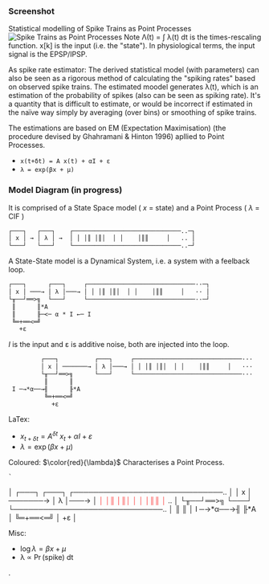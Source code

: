 

### Screenshot
Statistical modelling of Spike Trains as Point Processes
![Spike Trains as Point Processes](https://repository-images.githubusercontent.com/80567584/04691a80-5aa6-11eb-863e-9f2bab06be1b "Statisticall modelling of Spike Trains as Point Processes")
Note Λ(t) = ∫ λ(t) dt is the times-rescaling function. x[k] is the input (i.e. the "state"). In physiological terms, the input signal is the EPSP/IPSP.

As spike rate estimator: The derived statistical model (with parameters) can also be seen as a rigorous method of calculating the "spiking rates" based on observed spike trains. The estimated moodel generates λ(t), which is an estimation of the probability of spikes (also can be seen as spiking rate). It's a quantity that is difficult to estimate, or would be incorrect if estimated in the naïve way simply by averaging (over bins) or smoothing of spike trains.

The estimations are based on EM (Expectation Maximisation) (the procedure devised by Ghahramani & Hinton 1996) apllied to Point Processes.

* `x(t+δt) = A x(t) + αI + ε`
* `λ = exp(βx + μ)`

### Model Diagram (in progress)
It is comprised of a State Space model ( _x_ = state) and a Point Process ( _λ_ = CIF )
```txt
┌───┐   ┌───┐    ┌──────────────────────────────..─┐
│ x │ → │ λ │ →  │ │ │║ │║│  │ │    │║║     │   .. │
└───┘   └───┘    └──────────────────────────────..─┘ 
```


A State-State model is a Dynamical System, i.e. a system with a feelback loop.
```txt
┌───┐      ┌───┐     ┌──────────────────────────────··─┐
│ x │ ───→ │ λ │───→ │ │ │║ │║│  │ │    │║║     │   ·· │
└╥──┘══>╗  └───┘     └──────────────────────────────··─┘ 
 ║      ║*A
 ║      ╟─<─ α * I ←─ I
 ╚═+══<═╝
   +ε
```

_I_ is the input and ε is additive noise, both are injected into the loop.
```txt
         ┌───┐          ┌───┐     ┌──────────────────────────────···
         │ x │ ───────→ │ λ │───→ │ │ │║ │║│  │ │    │║║     │   ···
         └╥──┘══>╗      └───┘     └──────────────────────────────···
          ║      ║
 I ─→*α──→╢      ╟*A
          ╚═+══<═╝
            +ε
```


LaTex:
* $x_{t+δt} = A^{δt} \ x_t + αI + ε$
* $λ = \exp(βx + μ)$

Coloured: $\color{red}{\lambda}$ Characterises a Point Process.
```
`
```

│         ┌───┐          ┌───┐     ┌──────────────────────────────..
│         │ x │ ───────→ │ λ │───→ │ <span style="color: red; opacity: 0.80;">│ │║ │║│  │ │    │║║     │   </span>.. 
│         └╥──┘══>╗      └───┘     └──────────────────────────────..
│          ║      ║
│ I ─→*α──→╢      ╟*A
│          ╚═+══<═╝
│            +ε
│

Misc:
* $\log λ = βx + μ$
* λ ∝ $\Pr$(spike) dt

.
